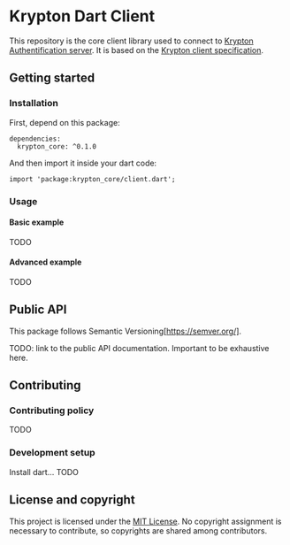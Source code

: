 # Krypton Dart Client

This repository is the core client library used to connect to [Krypton Authentification server](https://github.com/krypton-org/krypton-auth).
It is based on the [Krypton client specification](https://github.com/krypton-org/krypton-drafts/tree/master/client).

## Getting started

### Installation

First, depend on this package:

```
dependencies:
  krypton_core: ^0.1.0
```

And then import it inside your dart code:

```
import 'package:krypton_core/client.dart';
```

### Usage

#### Basic example

TODO

#### Advanced example

TODO

## Public API

This package follows Semantic Versioning[https://semver.org/].

TODO: link to the public API documentation. Important to be exhaustive here.

## Contributing

### Contributing policy

TODO

### Development setup

Install dart...
TODO

## License and copyright

This project is licensed under the [MIT License](LICENSE).
No copyright assignment is necessary to contribute, so copyrights are shared among contributors.
